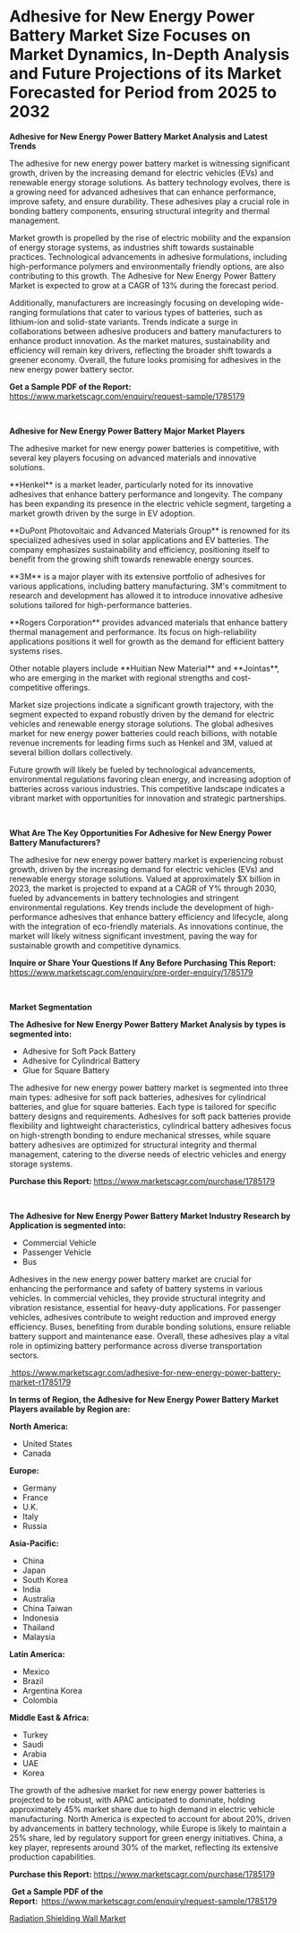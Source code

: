 <p><h1>Adhesive for New Energy Power Battery Market Size Focuses on Market Dynamics, In-Depth Analysis and Future Projections of its Market Forecasted for Period from 2025 to 2032</h1></p><p><strong>Adhesive for New Energy Power Battery Market Analysis and Latest Trends</strong></p>
<p><p>The adhesive for new energy power battery market is witnessing significant growth, driven by the increasing demand for electric vehicles (EVs) and renewable energy storage solutions. As battery technology evolves, there is a growing need for advanced adhesives that can enhance performance, improve safety, and ensure durability. These adhesives play a crucial role in bonding battery components, ensuring structural integrity and thermal management.</p><p>Market growth is propelled by the rise of electric mobility and the expansion of energy storage systems, as industries shift towards sustainable practices. Technological advancements in adhesive formulations, including high-performance polymers and environmentally friendly options, are also contributing to this growth. The Adhesive for New Energy Power Battery Market is expected to grow at a CAGR of 13% during the forecast period.</p><p>Additionally, manufacturers are increasingly focusing on developing wide-ranging formulations that cater to various types of batteries, such as lithium-ion and solid-state variants. Trends indicate a surge in collaborations between adhesive producers and battery manufacturers to enhance product innovation. As the market matures, sustainability and efficiency will remain key drivers, reflecting the broader shift towards a greener economy. Overall, the future looks promising for adhesives in the new energy power battery sector.</p></p>
<p><strong>Get a Sample PDF of the Report:&nbsp;</strong> <a href="https://www.marketscagr.com/enquiry/request-sample/1785179?utm_campaign=2650&utm_medium=2&utm_source=Github&utm_content=ia&utm_term=25032025&utm_id=adhesive-for-new-energy-power-battery">https://www.marketscagr.com/enquiry/request-sample/1785179</a></p>
<p>&nbsp;</p>
<p><strong>Adhesive for New Energy Power Battery Major Market Players</strong></p>
<p><p>The adhesive market for new energy power batteries is competitive, with several key players focusing on advanced materials and innovative solutions. </p><p>**Henkel** is a market leader, particularly noted for its innovative adhesives that enhance battery performance and longevity. The company has been expanding its presence in the electric vehicle segment, targeting a market growth driven by the surge in EV adoption.</p><p>**DuPont Photovoltaic and Advanced Materials Group** is renowned for its specialized adhesives used in solar applications and EV batteries. The company emphasizes sustainability and efficiency, positioning itself to benefit from the growing shift towards renewable energy sources.</p><p>**3M** is a major player with its extensive portfolio of adhesives for various applications, including battery manufacturing. 3M's commitment to research and development has allowed it to introduce innovative adhesive solutions tailored for high-performance batteries.</p><p>**Rogers Corporation** provides advanced materials that enhance battery thermal management and performance. Its focus on high-reliability applications positions it well for growth as the demand for efficient battery systems rises.</p><p>Other notable players include **Huitian New Material** and **Jointas**, who are emerging in the market with regional strengths and cost-competitive offerings.</p><p>Market size projections indicate a significant growth trajectory, with the segment expected to expand robustly driven by the demand for electric vehicles and renewable energy storage solutions. The global adhesives market for new energy power batteries could reach billions, with notable revenue increments for leading firms such as Henkel and 3M, valued at several billion dollars collectively.</p><p>Future growth will likely be fueled by technological advancements, environmental regulations favoring clean energy, and increasing adoption of batteries across various industries. This competitive landscape indicates a vibrant market with opportunities for innovation and strategic partnerships.</p></p>
<p>&nbsp;</p>
<p><strong>What Are The Key Opportunities For Adhesive for New Energy Power Battery Manufacturers?</strong></p>
<p><p>The adhesive for new energy power battery market is experiencing robust growth, driven by the increasing demand for electric vehicles (EVs) and renewable energy storage solutions. Valued at approximately $X billion in 2023, the market is projected to expand at a CAGR of Y% through 2030, fueled by advancements in battery technologies and stringent environmental regulations. Key trends include the development of high-performance adhesives that enhance battery efficiency and lifecycle, along with the integration of eco-friendly materials. As innovations continue, the market will likely witness significant investment, paving the way for sustainable growth and competitive dynamics.</p></p>
<p><strong>Inquire or Share Your Questions If Any Before Purchasing This Report:</strong> <a href="https://www.marketscagr.com/enquiry/pre-order-enquiry/1785179?utm_campaign=2650&utm_medium=2&utm_source=Github&utm_content=ia&utm_term=25032025&utm_id=adhesive-for-new-energy-power-battery">https://www.marketscagr.com/enquiry/pre-order-enquiry/1785179</a></p>
<p>&nbsp;</p>
<p><strong>Market Segmentation</strong></p>
<p><strong>The Adhesive for New Energy Power Battery Market Analysis by types is segmented into:</strong></p>
<p><ul><li>Adhesive for Soft Pack Battery</li><li>Adhesive for Cylindrical Battery</li><li>Glue for Square Battery</li></ul></p>
<p><p>The adhesive for new energy power battery market is segmented into three main types: adhesive for soft pack batteries, adhesives for cylindrical batteries, and glue for square batteries. Each type is tailored for specific battery designs and requirements. Adhesives for soft pack batteries provide flexibility and lightweight characteristics, cylindrical battery adhesives focus on high-strength bonding to endure mechanical stresses, while square battery adhesives are optimized for structural integrity and thermal management, catering to the diverse needs of electric vehicles and energy storage systems.</p></p>
<p><strong>Purchase this Report:&nbsp;</strong><a href="https://www.marketscagr.com/purchase/1785179?utm_campaign=2650&utm_medium=2&utm_source=Github&utm_content=ia&utm_term=25032025&utm_id=adhesive-for-new-energy-power-battery">https://www.marketscagr.com/purchase/1785179</a></p>
<p>&nbsp;</p>
<p><strong>The Adhesive for New Energy Power Battery Market Industry Research by Application is segmented into:</strong></p>
<p><ul><li>Commercial Vehicle</li><li>Passenger Vehicle</li><li>Bus</li></ul></p>
<p><p>Adhesives in the new energy power battery market are crucial for enhancing the performance and safety of battery systems in various vehicles. In commercial vehicles, they provide structural integrity and vibration resistance, essential for heavy-duty applications. For passenger vehicles, adhesives contribute to weight reduction and improved energy efficiency. Buses, benefiting from durable bonding solutions, ensure reliable battery support and maintenance ease. Overall, these adhesives play a vital role in optimizing battery performance across diverse transportation sectors.</p></p>
<p><a href="https://www.marketscagr.com/adhesive-for-new-energy-power-battery-market-r1785179?utm_campaign=2650&utm_medium=2&utm_source=Github&utm_content=ia&utm_term=25032025&utm_id=adhesive-for-new-energy-power-battery">&nbsp;https://www.marketscagr.com/adhesive-for-new-energy-power-battery-market-r1785179</a></p>
<p><strong>In terms of Region, the Adhesive for New Energy Power Battery Market Players available by Region are:</strong></p>
<p>
    <p> <strong> North America: </strong>
        <ul>
            <li>United States</li>
            <li>Canada</li>
        </ul>
        </p> 
    <p> <strong> Europe: </strong>
        <ul>
            <li>Germany</li>
            <li>France</li>
            <li>U.K.</li>
            <li>Italy</li>
            <li>Russia</li>
        </ul>
        </p> 
    <p> <strong> Asia-Pacific: </strong>
        <ul>
            <li>China</li>
            <li>Japan</li>
            <li>South Korea</li>
            <li>India</li>
            <li>Australia</li>
            <li>China Taiwan</li>
            <li>Indonesia</li>
            <li>Thailand</li>
            <li>Malaysia</li>
        </ul>
        </p> 
    <p> <strong> Latin America: </strong>
        <ul>
            <li>Mexico</li>
            <li>Brazil</li>
            <li>Argentina Korea</li>
            <li>Colombia</li>
        </ul>
        </p> 
    <p> <strong> Middle East & Africa: </strong>
        <ul>
            <li>Turkey</li>
            <li>Saudi</li>
            <li>Arabia</li>
            <li>UAE</li>
            <li>Korea</li>
        </ul>
    </p>
    </p>
<p><p>The growth of the adhesive market for new energy power batteries is projected to be robust, with APAC anticipated to dominate, holding approximately 45% market share due to high demand in electric vehicle manufacturing. North America is expected to account for about 20%, driven by advancements in battery technology, while Europe is likely to maintain a 25% share, led by regulatory support for green energy initiatives. China, a key player, represents around 30% of the market, reflecting its extensive production capabilities.</p></p>
<p><strong>Purchase this Report: </strong><a href="https://www.marketscagr.com/purchase/1785179?utm_campaign=2650&utm_medium=2&utm_source=Github&utm_content=ia&utm_term=25032025&utm_id=adhesive-for-new-energy-power-battery">https://www.marketscagr.com/purchase/1785179</a></p>
<p>&nbsp;<strong>Get a Sample PDF of the Report:&nbsp;&nbsp;</strong><a href="https://www.marketscagr.com/enquiry/request-sample/1785179?utm_campaign=2650&utm_medium=2&utm_source=Github&utm_content=ia&utm_term=25032025&utm_id=adhesive-for-new-energy-power-battery">https://www.marketscagr.com/enquiry/request-sample/1785179</a></p>
<p><strong></strong></p>
<p><p><a href="https://github.com/ccreola81/Market-Research-Report-List-1/blob/main/radiation-shielding-wall-market.md?utm_campaign=2650&utm_medium=2&utm_source=Github&utm_content=ia&utm_term=25032025&utm_id=adhesive-for-new-energy-power-battery">Radiation Shielding Wall Market</a></p></p>